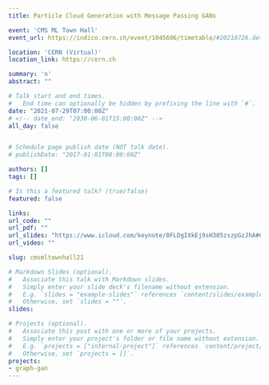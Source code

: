 ```yaml
---
title: Particle Cloud Generation with Message Passing GANs

event: 'CMS ML Town Hall'
event_url: https://indico.cern.ch/event/1045606/timetable/#20210726.detailed

location: 'CERN (Virtual)'
location_link: https://cern.ch

summary: 'n'
abstract: ""

# Talk start and end times.
#   End time can optionally be hidden by prefixing the line with `#`.
date: "2021-07-29T07:00:00Z"
# <!-- date_end: "2030-06-01T15:00:00Z" -->
all_day: false


# Schedule page publish date (NOT talk date).
# publishDate: "2017-01-01T00:00:00Z"

authors: []
tags: []

# Is this a featured talk? (true/false)
featured: false

links:
url_code: ""
url_pdf: ""
url_slides: "https://www.icloud.com/keynote/0FLDgIXkEj9sH305zszpGzJhA#CMS_ML_Town_Hall_29%2F7%2F21"
url_video: ""

slug: cmsmltownhall21

# Markdown Slides (optional).
#   Associate this talk with Markdown slides.
#   Simply enter your slide deck's filename without extension.
#   E.g. `slides = "example-slides"` references `content/slides/example-slides.md`.
#   Otherwise, set `slides = ""`.
slides:

# Projects (optional).
#   Associate this post with one or more of your projects.
#   Simply enter your project's folder or file name without extension.
#   E.g. `projects = ["internal-project"]` references `content/project/deep-learning/index.md`.
#   Otherwise, set `projects = []`.
projects:
- graph-gan
---
```

